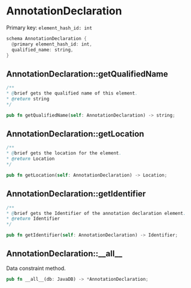 # AnnotationDeclaration

Primary key: `element_hash_id: int`

```rust
schema AnnotationDeclaration {
  @primary element_hash_id: int,
  qualified_name: string,
}
```
## AnnotationDeclaration::getQualifiedName

```java
/**
* @brief gets the qualified name of this element.
* @return string
*/
```
```rust
pub fn getQualifiedName(self: AnnotationDeclaration) -> string;
```
## AnnotationDeclaration::getLocation

```java
/**
* @brief gets the location for the element.
* @return Location
*/
```
```rust
pub fn getLocation(self: AnnotationDeclaration) -> Location;
```
## AnnotationDeclaration::getIdentifier

```java
/**
* @brief gets the Identifier of the annotation declaration element.
* @return Identifier 
*/
```
```rust
pub fn getIdentifier(self: AnnotationDeclaration) -> Identifier;
```
## AnnotationDeclaration::\_\_all\_\_

Data constraint method.

```rust
pub fn __all__(db: JavaDB) -> *AnnotationDeclaration;
```
